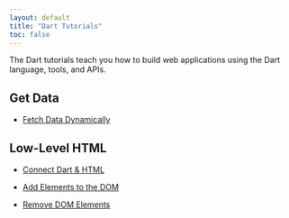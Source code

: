 ```yaml
---
layout: default
title: "Dart Tutorials"
toc: false
---
```


The Dart tutorials teach you how to build web applications
using the Dart language, tools, and APIs.

## Get Data

* [Fetch Data Dynamically](/tutorials/get-data/fetch-data)

## Low-Level HTML

* [Connect Dart & HTML](/tutorials/low-level-html/connect-dart-html)

* [Add Elements to the DOM](/tutorials/low-level-html/add-elements)

* [Remove DOM Elements](/tutorials/low-level-html/remove-elements)

